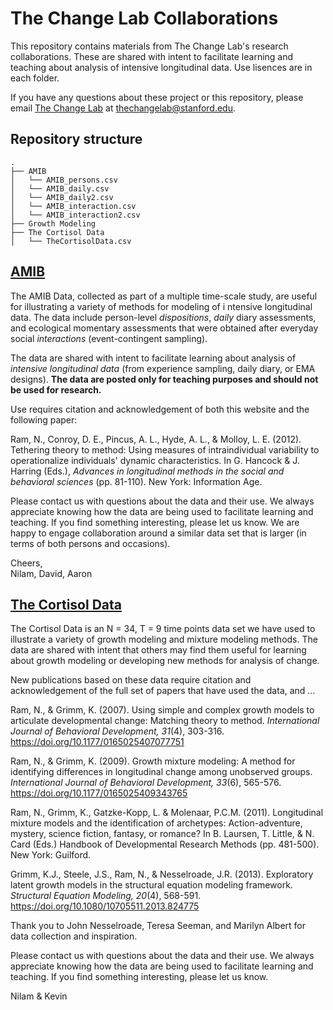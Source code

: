 # The Change Lab Collaborations

This repository contains materials from The Change Lab's research collaborations. 
These are shared with intent to facilitate learning and teaching about analysis of intensive longitudinal data. 
Use lisences are in each folder. 

If you have any questions about these project or this repository, please email [The Change Lab](https://thechangelab.stanford.edu) at [thechangelab@stanford.edu](mailto:thechangelab@stanford.edu).

## Repository structure 

```
.
├── AMIB
│   └── AMIB_persons.csv
│   └── AMIB_daily.csv
│   └── AMIB_daily2.csv
│   └── AMIB_interaction.csv
│   └── AMIB_interaction2.csv
├── Growth Modeling
├── The Cortisol Data
│   └── TheCortisolData.csv
```


## [AMIB](https://github.com/The-Change-Lab/collaborations/tree/main/AMIB)
The AMIB Data, collected as part of a multiple time-scale study, are useful for illustrating a variety of methods for modeling of i
ntensive longitudinal data. The data include person-level *dispositions*, *daily* diary assessments, and 
ecological momentary assessments that were obtained after everyday social *interactions* (event-contingent sampling).       

The data are shared with intent to facilitate learning about analysis of *intensive longitudinal data* (from experience sampling, daily diary, or 
EMA designs). **The data are posted only for teaching purposes and should not be used for research.**  

Use requires citation and acknowledgement of both this website and the following paper:

Ram, N., Conroy, D. E., Pincus, A. L., Hyde, A. L., & Molloy, L. E. (2012). 
Tethering theory to method: Using measures of intraindividual variability to operationalize individuals' dynamic characteristics. 
In G. Hancock & J. Harring (Eds.), *Advances in longitudinal methods in the social and behavioral sciences* (pp. 81-110). New York: Information Age.     

Please contact us with questions about the data and their use. We always appreciate knowing how the data are being used to 
facilitate learning and teaching. If you find something interesting, please let us know. 
We are happy to engage collaboration around a similar data set that is larger (in terms of both persons and occasions). 

Cheers,     
Nilam, David, Aaron

## [The Cortisol Data](https://github.com/The-Change-Lab/collaborations/tree/main/TheCortisolData)
The Cortisol Data is an N = 34, T = 9 time points data set we have used to illustrate a variety of growth modeling and mixture modeling methods. 
The data are shared with intent that others may find them useful for learning about growth modeling or developing new methods for analysis of change.

New publications based on these data require citation and acknowledgement of the full set of papers that have used the data, and …

Ram, N., & Grimm, K. (2007). Using simple and complex growth models to articulate developmental change: Matching theory to method. *International Journal of Behavioral Development, 31*(4), 303-316. https://doi.org/10.1177/0165025407077751

Ram, N., & Grimm, K. (2009). Growth mixture modeling: A method for identifying differences in longitudinal change among unobserved groups. *International Journal of Behavioral Development, 33*(6), 565-576. https://doi.org/10.1177/0165025409343765

Ram, N., Grimm, K., Gatzke-Kopp, L. & Molenaar, P.C.M. (2011). Longitudinal mixture models and the identification of archetypes: Action-adventure, mystery, science fiction, fantasy, or romance? In B. Laursen, T. Little, & N. Card (Eds.) Handbook of Developmental Research Methods (pp. 481-500). New York: Guilford.

Grimm, K.J., Steele, J.S., Ram, N., & Nesselroade, J.R. (2013). Exploratory latent growth models in the structural equation modeling framework. *Structural Equation Modeling, 20*(4), 568-591. https://doi.org/10.1080/10705511.2013.824775

Thank you to John Nesselroade, Teresa Seeman, and Marilyn Albert for data collection and inspiration.

Please contact us with questions about the data and their use. We always appreciate knowing how the data are being used to facilitate learning and teaching. If you find something interesting, please let us know.

Nilam & Kevin
